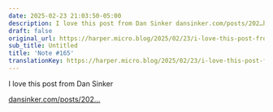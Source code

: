 ```yaml
---
date: 2025-02-23 21:03:50-05:00
description: I love this post from Dan Sinker dansinker.com/posts/202…https://dansinker.com/posts/2025-02-23-dale/
draft: false
original_url: https://harper.micro.blog/2025/02/23/i-love-this-post-from.html
sub_title: Untitled
title: 'Note #165'
translationKey: https://harper.micro.blog/2025/02/23/i-love-this-post-from.html
---
```


I love this post from Dan Sinker

[dansinker.com/posts/202…](https://dansinker.com/posts/2025-02-23-dale/)